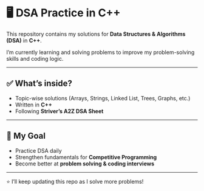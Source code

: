 # 🖥️ DSA Practice in C++

This repository contains my solutions for **Data Structures & Algorithms (DSA)** in **C++**.  

I’m currently learning and solving problems to improve my problem-solving skills and coding logic.

---

## ✅ What’s inside?

- Topic-wise solutions (Arrays, Strings, Linked List, Trees, Graphs, etc.)
- Written in **C++**
- Following **Striver’s A2Z DSA Sheet**

---

## 🎯 My Goal

- Practice DSA daily  
- Strengthen fundamentals for **Competitive Programming**  
- Become better at **problem solving & coding interviews**  

---

⭐ I’ll keep updating this repo as I solve more problems!
